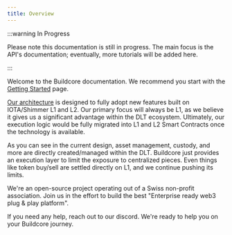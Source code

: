 ```yaml
---
title: Overview
---
```


:::warning In Progress

Please note this documentation is still in progress. The main focus is the API's documentation; eventually, more tutorials will be added here.

:::

Welcome to the Buildcore documentation.
We recommend you start with the [Getting Started](getting-started) page.

[Our architecture](architecture) is designed to fully adopt new features built on IOTA/Shimmer L1 and L2. Our primary focus will always be L1, as we believe it gives us a significant advantage within the DLT ecosystem. Ultimately, our execution logic would be fully migrated into L1 and L2 Smart Contracts once the technology is available.

As you can see in the current design, asset management, custody, and more are directly created/managed within the DLT. Buildcore just provides an execution layer to limit the exposure to centralized pieces. Even things like token buy/sell are settled directly on L1, and we continue pushing its limits.

We're an open-source project operating out of a Swiss non-profit association. Join us in the effort to build the best "Enterprise ready web3 plug & play platform".

If you need any help, reach out to our discord. We're ready to help you on your Buildcore journey. 